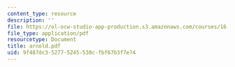 ```yaml
---
content_type: resource
description: ''
file: https://ol-ocw-studio-app-production.s3.amazonaws.com/courses/16-622-experimental-projects-ii-fall-2003/9f487dc352775245530cfbf67b3f7e74_arnold.pdf
file_type: application/pdf
resourcetype: Document
title: arnold.pdf
uid: 9f487dc3-5277-5245-530c-fbf67b3f7e74
---
```

